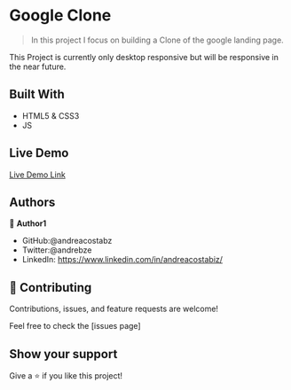 # Google Clone

> In this project I focus on building a Clone of the google landing page.


This Project is currently only desktop responsive but will be responsive in the near future.

## Built With

- HTML5 & CSS3
- JS

## Live Demo

[Live Demo Link](https://googleclonebz.netlify.app/)


## Authors

👤 **Author1**

- GitHub:@andreacostabz
- Twitter:@andrebze
- LinkedIn: https://www.linkedin.com/in/andreacostabiz/

## 🤝 Contributing

Contributions, issues, and feature requests are welcome!

Feel free to check the [issues page]

## Show your support

Give a ⭐️ if you like this project!
